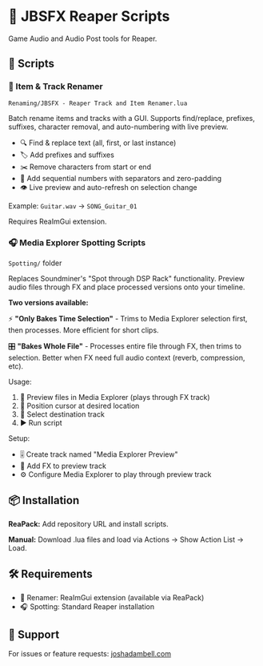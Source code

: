 # 🎵 JBSFX Reaper Scripts

Game Audio and Audio Post tools for Reaper.

## 📜 Scripts

### 📝 Item & Track Renamer
`Renaming/JBSFX - Reaper Track and Item Renamer.lua`

Batch rename items and tracks with a GUI. Supports find/replace, prefixes, suffixes, character removal, and auto-numbering with live preview.

- 🔍 Find & replace text (all, first, or last instance)
- 🏷️ Add prefixes and suffixes  
- ✂️ Remove characters from start or end
- 🔢 Add sequential numbers with separators and zero-padding
- 👁️ Live preview and auto-refresh on selection change

Example: `Guitar.wav` → `SONG_Guitar_01`

Requires ReaImGui extension.

### 🎧 Media Explorer Spotting Scripts  
`Spotting/` folder

Replaces Soundminer's "Spot through DSP Rack" functionality. Preview audio files through FX and place processed versions onto your timeline.

**Two versions available:**

⚡ **"Only Bakes Time Selection"** - Trims to Media Explorer selection first, then processes. More efficient for short clips.

🎛️ **"Bakes Whole File"** - Processes entire file through FX, then trims to selection. Better when FX need full audio context (reverb, compression, etc).

Usage:
1. 🎵 Preview files in Media Explorer (plays through FX track)
2. 📍 Position cursor at desired location
3. 🎯 Select destination track
4. ▶️ Run script

Setup:
- 🎚️ Create track named "Media Explorer Preview"
- 🔧 Add FX to preview track
- ⚙️ Configure Media Explorer to play through preview track

## 📦 Installation

**ReaPack:** Add repository URL and install scripts.

**Manual:** Download .lua files and load via Actions → Show Action List → Load.

## 🛠️ Requirements

- 📝 Renamer: ReaImGui extension (available via ReaPack)
- 🎧 Spotting: Standard Reaper installation

## 💬 Support

For issues or feature requests: [joshadambell.com](https://joshadambell.com)
